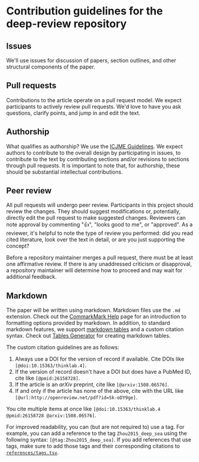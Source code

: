 # Contribution guidelines for the deep-review repository

## Issues

We'll use issues for discussion of papers, section outlines, and other
structural components of the paper.

## Pull requests

Contributions to the article operate on a pull request model. We expect
participants to actively review pull requests. We'd love to have you ask
questions, clarify points, and jump in and edit the text.

## Authorship

What qualifies as authorship? We use the [ICJME Guidelines](http://www.icmje.org/recommendations/browse/roles-and-responsibilities/defining-the-role-of-authors-and-contributors.html).
We expect authors to contribute to the overall design by participating in
issues, to contribute to the text by contributing sections and/or revisions
to sections through pull requests. It is important to note that, for authorship,
these should be substantial intellectual contributions.

## Peer review

All pull requests will undergo peer review. Participants in this project should
review the changes. They should suggest modifications or, potentially, directly
edit the pull request to make suggested changes. Reviewers can note approval by
commenting ":+1:", "looks good to me", or "approved". As a reviewer, it's
helpful to note the type of review you performed: did you read cited literature,
look over the text in detail, or are you just supporting the concept?

Before a repository maintainer merges a pull request, there must be at least
one affirmative review. If there is any unaddressed criticism or disapproval,
a repository maintainer will determine how to proceed and may wait for
additional feedback.

## Markdown

The paper will be written using markdown. Markdown files use the `.md`
extension. Check out the [CommarkMark Help](http://commonmark.org/help/) page
for an introduction to formatting options provided by markdown. In addition, to
standard markdown features, we support [markdown
tables](https://help.github.com/articles/organizing-information-with-tables/
"GitHub Help: Organizing information with tables") and a custom citation syntax.
Check out [Tables Generator](http://www.tablesgenerator.com/markdown_tables) for
creating markdown tables.

The custom citation guidelines are as follows:

1. Always use a DOI for the version of record if available. Cite DOIs like
  `[@doi:10.15363/thinklab.4]`.
2. If the version of record doesn't have a DOI but does have a PubMed ID, cite
  like `[@pmid:26158728]`.
3. If the article is an _arXiv_ preprint, cite like `[@arxiv:1508.06576]`.
4. If and only if the article has none of the above, cite with the URL like
  `[@url:http://openreview.net/pdf?id=Sk-oDY9ge]`.

You cite multiple items at once like `[@doi:10.15363/thinklab.4 @pmid:26158728
@arxiv:1508.06576]`.

For improved readability, you can (but are not required to) use a tag. For
example, you can add a reference to the tag `Zhou2015_deep_sea` using the
following syntax: `[@tag:Zhou2015_deep_sea]`. If you add references that use
tags, make sure to add those tags and their corresponding citations to
[`references/tags.tsv`](references/tags.tsv).
